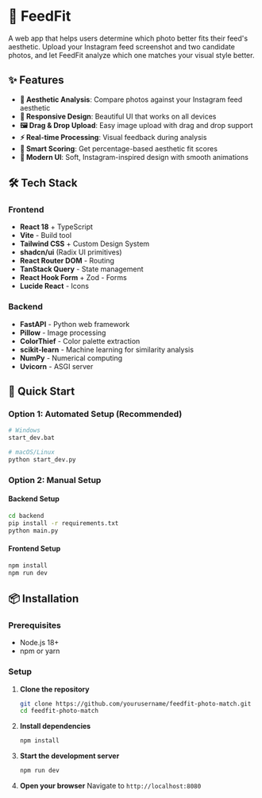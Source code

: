 # 📸 FeedFit

A web app that helps users determine which photo better fits their feed's aesthetic. Upload your Instagram feed screenshot and two candidate photos, and let FeedFit analyze which one matches your visual style better.

## ✨ Features

- **🎨 Aesthetic Analysis**: Compare photos against your Instagram feed aesthetic
- **📱 Responsive Design**: Beautiful UI that works on all devices
- **🖼️ Drag & Drop Upload**: Easy image upload with drag and drop support
- **⚡ Real-time Processing**: Visual feedback during analysis
- **🎯 Smart Scoring**: Get percentage-based aesthetic fit scores
- **💫 Modern UI**: Soft, Instagram-inspired design with smooth animations

## 🛠️ Tech Stack

### Frontend
- **React 18** + TypeScript
- **Vite** - Build tool
- **Tailwind CSS** + Custom Design System
- **shadcn/ui** (Radix UI primitives)
- **React Router DOM** - Routing
- **TanStack Query** - State management
- **React Hook Form** + Zod - Forms
- **Lucide React** - Icons

### Backend
- **FastAPI** - Python web framework
- **Pillow** - Image processing
- **ColorThief** - Color palette extraction
- **scikit-learn** - Machine learning for similarity analysis
- **NumPy** - Numerical computing
- **Uvicorn** - ASGI server

## 🚀 Quick Start

### Option 1: Automated Setup (Recommended)
```bash
# Windows
start_dev.bat

# macOS/Linux
python start_dev.py
```

### Option 2: Manual Setup

#### Backend Setup
```bash
cd backend
pip install -r requirements.txt
python main.py
```

#### Frontend Setup
```bash
npm install
npm run dev
```

## 📦 Installation

### Prerequisites

- Node.js 18+ 
- npm or yarn

### Setup

1. **Clone the repository**
   ```bash
   git clone https://github.com/yourusername/feedfit-photo-match.git
   cd feedfit-photo-match
   ```

2. **Install dependencies**
   ```bash
   npm install
   ```

3. **Start the development server**
   ```bash
   npm run dev
   ```

4. **Open your browser**
   Navigate to `http://localhost:8080`